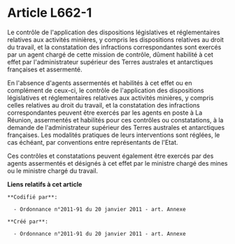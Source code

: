# Article L662-1

Le contrôle de l'application des dispositions législatives et réglementaires relatives aux activités minières, y compris les
dispositions relatives au droit du travail, et la constatation des infractions correspondantes sont exercés par un agent
chargé de cette mission de contrôle, dûment habilité à cet effet par l'administrateur supérieur des Terres australes et
antarctiques françaises et assermenté.

En l'absence d'agents assermentés et habilités à cet effet ou en complément de ceux-ci, le contrôle de l'application des
dispositions législatives et réglementaires relatives aux activités minières, y compris celles relatives au droit du travail,
et la constatation des infractions correspondantes peuvent être exercés par les agents en poste à La Réunion, assermentés et
habilités pour ces contrôles ou constatations, à la demande de l'administrateur supérieur des Terres australes et
antarctiques françaises. Les modalités pratiques de leurs interventions sont réglées, le cas échéant, par conventions entre
représentants de l'Etat.

Ces contrôles et constatations peuvent également être exercés par des agents assermentés et désignés à cet effet par le
ministre chargé des mines ou le ministre chargé du travail.

**Liens relatifs à cet article**

	**Codifié par**:

	  - Ordonnance n°2011-91 du 20 janvier 2011 - art. Annexe

	**Créé par**:

	  - Ordonnance n°2011-91 du 20 janvier 2011 - art. Annexe
